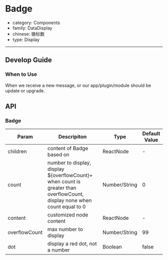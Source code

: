 # Badge

-   category: Components
-   family: DataDisplay
-   chinese: 徽标数
-   type: Display

---

## Develop Guide

### When to Use

When we receive a new message, or our app/plugin/module should be update or upgrade.

## API

### Badge

| Param | Descripiton  | Type  | Default Value |
| ------------- | ----------------------------------------------------- | ------------- | ----- |
| children      | content of Badge based on                                               | ReactNode     | -     |
| count         | number to display, display ${overflowCount}+ when count is greater than overflowCount, display none when count equal to 0 | Number/String | 0     |
| content       | customized node content                                               | ReactNode     | -     |
| overflowCount | max number to display                                              | Number/String | 99    |
| dot           | display a red dot, not a number                                        | Boolean       | false |

